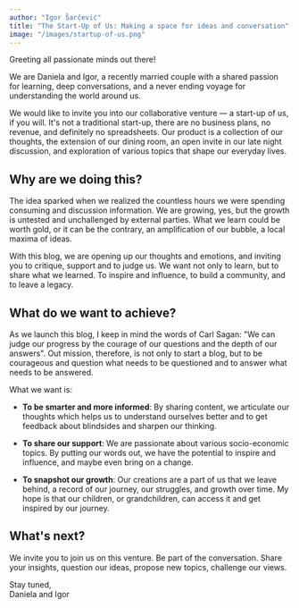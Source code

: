 ```yaml
---
author: "Igor Šarčević"
title: "The Start-Up of Us: Making a space for ideas and conversation"
image: "/images/startup-of-us.png"
---
```


Greeting all passionate minds out there!

We are Daniela and Igor, a recently married couple with a shared passion
for learning, deep conversations, and a never ending voyage for understanding
the world around us.

We would like to invite you into our collaborative venture &mdash; a start-up
of us, if you will. It's not a traditional start-up, there are no business
plans, no revenue, and definitely no spreadsheets. Our product is a collection
of our thoughts, the extension of our dining room, an open invite in our late
night discussion, and exploration of various topics that shape our everyday
lives.

## Why are we doing this?

The idea sparked when we realized the countless hours we were spending consuming
and discussion information. We are growing, yes, but the growth is untested and
unchallenged by external parties. What we learn could be worth gold, or it can
be the contrary, an amplification of our bubble, a local maxima of ideas.

With this blog, we are opening up our thoughts and emotions, and inviting you to
critique, support and to judge us. We want not only to learn, but to share what we
learned. To inspire and influence, to build a community, and to leave a legacy.

## What do we want to achieve?

As we launch this blog, I keep in mind the words of Carl Sagan: "We can judge
our progress by the courage of our questions and the depth of our answers". Out
mission, therefore, is not only to start a blog, but to be courageous and question
what needs to be questioned and to answer what needs to be answered.

What we want is:

- **To be smarter and more informed**: By sharing content, we articulate our thoughts which
  helps us to understand ourselves better and to get feedback about blindsides and
  sharpen our thinking.

- **To share our support**: We are passionate about various socio-economic topics. By
  putting our words out, we have the potential to inspire and influence, and maybe even
  bring on a change.

- **To snapshot our growth**: Our creations are a part of us that we leave behind, a record
  of our journey, our struggles, and growth over time. My hope is that our children, or
  grandchildren, can access it and get inspired by our journey.

## What's next?

We invite you to join us on this venture. Be part of the conversation. Share your
insights, question our ideas, propose new topics, challenge our views.

Stay tuned,<br>
Daniela and Igor
